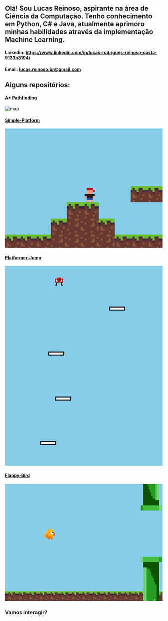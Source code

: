 ## Olá! Sou Lucas Reinoso, aspirante na área de Ciência da Computação. Tenho conhecimento em Python, C# e Java, atualmente aprimoro minhas habilidades através da implementação Machine Learning.

#### Linkedin: https://www.linkedin.com/in/lucas-rodrigues-reinoso-costa-9133b3194/

#### Email: lucas.reinoso.br@gmail.com

## Alguns repositórios:
#### [A* Pathfinding](https://github.com/EuReinoso/A-Star-Pathfinding)
![map](https://user-images.githubusercontent.com/77119687/110880615-ad214280-82bd-11eb-9f3d-6a254c47f06f.png)

#### [Simple-Platform](https://github.com/EuReinoso/Simple-Platform)
![Simple-Platform](https://github.com/EuReinoso/EuReinoso/blob/main/My_platform.gif)

#### [Platformer-Jump](https://github.com/EuReinoso/Platformer-Jump)
![Platformer-Jump](https://github.com/EuReinoso/EuReinoso/blob/main/Jump%20Plat.gif)

#### [Flappy-Bird](https://github.com/EuReinoso/FlappyBird)
![Flappy](https://github.com/EuReinoso/EuReinoso/blob/main/Flappy.gif)



### Vamos interagir?

